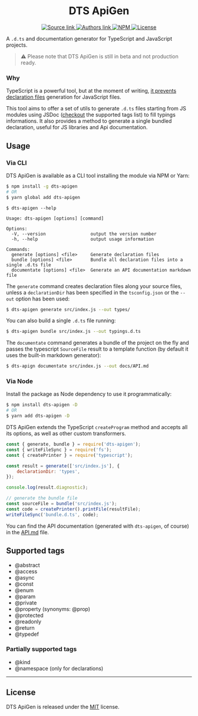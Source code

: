 <h1 align="center">DTS ApiGen</h1>

<p align="center">
    <a href="https://github.com/chialab/dts-apigen">
        <img alt="Source link" src="https://img.shields.io/badge/Source-GitHub-lightgrey.svg?style=flat-square">
    </a>
    <a href="https://www.chialab.it">
        <img alt="Authors link" src="https://img.shields.io/badge/Authors-Chialab-lightgrey.svg?style=flat-square">
    </a>
    <a href="https://www.npmjs.com/package/dts-apigen">
        <img alt="NPM" src="https://img.shields.io/npm/v/dts-apigen.svg?style=flat-square">
    </a>
    <a href="https://github.com/chialab/dts-apigen/blob/master/LICENSE">
        <img alt="License" src="https://img.shields.io/npm/l/dts-apigen.svg?style=flat-square">
    </a>
</p>

A `.d.ts` and documentation generator for TypeScript and JavaScript projects.

> ⚠️ Please note that DTS ApiGen is still in beta and not production ready.

### Why

TypeScript is a powerful tool, but at the moment of writing, [it prevents declaration files](https://github.com/Microsoft/TypeScript/issues/7546) generation for JavaScript files.

This tool aims to offer a set of utils to generate `.d.ts` files starting from JS modules using JSDoc ([checkout](#supported-tags) the supported tags list) to fill typings informations. It also provides a method to generate a single bundled declaration, useful for JS libraries and Api documentation.

## Usage

### Via CLI

DTS ApiGen is available as a CLI tool installing the module via NPM or Yarn:
```sh
$ npm install -g dts-apigen
# OR
$ yarn global add dts-apigen
```

```
$ dts-apigen --help

Usage: dts-apigen [options] [command]

Options:
  -V, --version                 output the version number
  -h, --help                    output usage information

Commands:
  generate [options] <file>     Generate declaration files
  bundle [options] <file>       Bundle all declaration files into a single .d.ts file
  documentate [options] <file>  Generate an API documentation markdown file
```

The `generate` command creates declaration files along your source files, unless a `declarationDir` has been specified in the `tsconfig.json` or the `--out` option has been used:
```sh
$ dts-apigen generate src/index.js --out types/
```
You can also build a single `.d.ts` file running:
```sh
$ dts-apigen bundle src/index.js --out typings.d.ts
```

The `documentate` command generates a bundle of the project on the fly and passes the typescript `SourceFile` result to a template function (by default it uses the built-in markdown generator):
``` sh
$ dts-apign documentate src/index.js --out docs/API.md
```

### Via Node

Install the package as Node dependency to use it programmatically:
```sh
$ npm install dts-apigen -D
# OR
$ yarn add dts-apigen -D
```

DTS ApiGen extends the TypeScript `createProgram` method and accepts all its options, as well as other custom transformers.

```js
const { generate, bundle } = require('dts-apigen');
const { writeFileSync } = require('fs');
const { createPrinter } = require('typescript');

const result = generate(['src/index.js'], {
    declarationDir: 'types',
});

console.log(result.diagnostic);

// generate the bundle file
const sourceFile = bundle('src/index.js');
const code = createPrinter().printFile(resultFile);
writeFileSync('bundle.d.ts', code);
```

You can find the API documentation (generated with `dts-apigen`, of course) in the [API.md](./API.md) file.

## Supported tags

* @abstract
* @access
* @async
* @const
* @enum
* @param
* @private
* @property (synonyms: @prop)
* @protected
* @readonly
* @return
* @typedef

### Partially supported tags
* @kind
* @namespace (only for declarations)

<!-- ### Unsupported tags (right now...)
* @augments (synonyms: @extends)
* @callback
* @class (synonyms: @constructor)
* @constructs
* @default (synonyms: @defaultvalue)
* @exports
* @external (synonyms: @host)
* @function (synonyms: @func, @method)
* @generator
* @global
* @implements
* @inner
* @instance
* @interface
* @member (synonyms: @var)
* @memberof
* @mixes
* @mixin
* @module
* @name
* @package
* @requires
* @static
* @this
* @type
* @variation
* @yields (synonyms: @yield) -->

---

## License

DTS ApiGen is released under the [MIT](https://github.com/chialab/dna/blob/master/LICENSE) license.